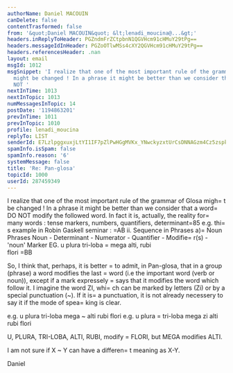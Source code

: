 ```yaml
---
authorName: Daniel MACOUIN
canDelete: false
contentTrasformed: false
from: '&quot;Daniel MACOUIN&quot; &lt;lenadi_moucina@...&gt;'
headers.inReplyToHeader: PGZndmFrZCtpbnN1QGVHcm91cHMuY29tPg==
headers.messageIdInHeader: PGZoOTlwMSs4cXY2QGVHcm91cHMuY29tPg==
headers.referencesHeader: .nan
layout: email
msgId: 1012
msgSnippet: 'I realize that one of the most important rule of the grammar of Glosa
  might be changed ! In a phrase it might be better than we consider that a word DO
  NOT '
nextInTime: 1013
nextInTopic: 1013
numMessagesInTopic: 14
postDate: '1194863201'
prevInTime: 1011
prevInTopic: 1010
profile: lenadi_moucina
replyTo: LIST
senderId: E7LzlpggxuxjLtYI1IF7pZlPwHGgMVKx_YNwckyzxtUrCsDNNAGzm4Cz5zspkmsJiRm6HgRREmptlEOP0r42PfGiieSxUmg0ra35eDrWioDU
spamInfo.isSpam: false
spamInfo.reason: '6'
systemMessage: false
title: 'Re: Pan-glosa'
topicId: 1000
userId: 287459349
---
```


I realize that one of the most important rule of the grammar of Glosa 
migh=
t be changed ! 
In a phrase it might be better than we consider that a word=
 DO NOT 
modify the followed word.
In fact it is, actually, the reality for=
 many words : tense markers, 
numbers, quantifiers, determinant=85
e.g. thi=
s example in Robin Gaskell seminar : 
=AB ii. Sequence in Phrases
       a)=
Noun Phrases
         Noun - Determinant - Numerator - Quantifier - Modifie=
r(s) -
 'noun'
         Marker
          EG. u   plura       tri-loba      =
 mega      alti, rubi  
flori =BB

So, I think that, perhaps, it is better =
to admit, in Pan-glosa, that 
in a group (phrase) a word modifies the last =
word (i.e the important 
word (verb or noun)), except if a mark expressely =
says that it 
modifies the word which follow it. I imagine the word ZI, whi=
ch can 
be marked by letters (Zi) or by a special punctuation (~). If it is=
 a 
punctuation, it is not already necessery to say it if the mode of 
spea=
king is clear.

e.g. u plura tri-loba mega ~ alti  rubi flori
e.g. u plura =
tri-loba mega zi alti  rubi flori


U, PLURA, TRI-LOBA, ALTI, RUBI, modify =
FLORI, 
but MEGA modifies ALTI.

I am not sure if X ~ Y can have a differen=
t meaning as X-Y.

Daniel



